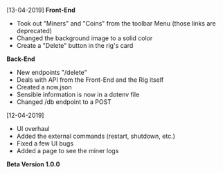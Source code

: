 [13-04-2019]
__Front-End__
- Took out "Miners" and "Coins" from the toolbar Menu (those links are deprecated)
- Changed the background image to a solid color
- Create a "Delete" button in the rig's card

__Back-End__
- New endpoints "/delete"
- Deals with API from the Front-End and the Rig itself
- Created a now.json
- Sensible information is now in a dotenv file
- Changed /db endpoint to a POST

[12-04-2019] 
- UI overhaul
- Added the external commands (restart, shutdown, etc.)
- Fixed a few UI bugs
- Added a page to see the miner logs

__Beta Version 1.0.0__